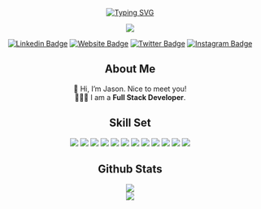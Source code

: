 <div align="center">

[![Typing SVG](https://readme-typing-svg.herokuapp.com?font=Georgia&size=25&center=true&lines=Hello!+My+name+is+Jason+Zeng;I+am+a+Software+Engineer;Nice+to+meet+you)](https://git.io/typing-svg)


![](https://komarev.com/ghpvc/?username=mister-zeng)

[![Linkedin Badge](https://img.shields.io/badge/-LinkedIn-0e76a8?style=flat-square&logo=Linkedin&logoColor=white)](https://www.linkedin.com/in/misterzeng/)
[![Website Badge](https://img.shields.io/badge/Website-3b5998?style=flat-square&logo=google-chrome&logoColor=white)](https://mister-zeng.github.io/Portfolio-Website/)
[![Twitter Badge](https://img.shields.io/badge/-Twitter-00acee?style=flat-square&logo=Twitter&logoColor=white)](https://www.twitter.com/misterzeng)
[![Instagram Badge](https://img.shields.io/badge/-Instagram-e4405f?style=flat-square&logo=Instagram&logoColor=white)](https://instagram.com/misterzeng/)

## About Me
 👋 Hi, I’m Jason. Nice to meet you!
 <br />
 🧑🏻‍💻 I am a <b>Full Stack Developer</b>. 

## Skill Set
<img src="https://img.icons8.com/color/30/000000/html-5--v1.png"/>
 <img src="https://img.icons8.com/color/30/000000/css3.png"/>
 <img src="https://img.icons8.com/color/30/000000/javascript--v1.png"/>
 <img src="https://img.icons8.com/color/30/000000/react-native.png"/>
 <img src="https://img.icons8.com/fluency/30/000000/node-js.png"/>
 <img src="https://i.ibb.co/7XyhCt8/icons8-rectangular-30.png"/>
 <img src="https://img.icons8.com/color/30/000000/git.png"/>
 <img src="https://img.icons8.com/nolan/30/api-settings.png"/>
 <img src="https://img.icons8.com/color/30/000000/mongodb.png"/>
 <img src="https://img.icons8.com/color/30/000000/bootstrap.png"/>
 <img src="https://img.icons8.com/color/30/undefined/material-ui.png"/>
<img src="https://img.icons8.com/external-tal-revivo-color-tal-revivo/24/undefined/external-postman-is-the-only-complete-api-development-environment-logo-color-tal-revivo.png"/>

## Github Stats
<img src="https://github-readme-stats.vercel.app/api?username=mister-zeng&show_icons=true&theme=dracula" />
<br />
<img src="https://github-readme-stats.vercel.app/api/top-langs/?username=mister-zeng&layout=compact" />
</div>
